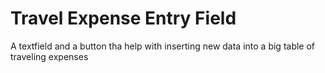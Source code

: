 # Travel Expense Entry Field
 A textfield and a button tha help with inserting new data into a big table of traveling expenses
